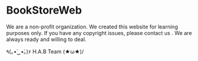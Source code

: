 # BookStoreWeb
We are a non-profit organization. We created this website for learning purposes only. 
If you have any copyright issues, please contact us  . 
We are always ready and willing to deal.

٩(｡•́‿•̀｡)۶      H.A.B Team        	\(★ω★)/           
